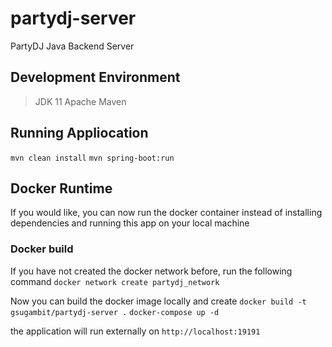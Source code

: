 # partydj-server
PartyDJ Java Backend Server

## Development Environment
> JDK 11
Apache Maven

## Running Appliocation
`mvn clean install`
`mvn spring-boot:run`

## Docker Runtime

If you would like, you can now run the docker container instead of installing \
dependencies and running this app on your local machine

### Docker build

If you have not created the docker network before, run the following command
`docker network create partydj_network`

Now you can build the docker image locally and create
`docker build -t gsugambit/partydj-server .`
`docker-compose up -d`

the application will run externally on `http://localhost:19191`
